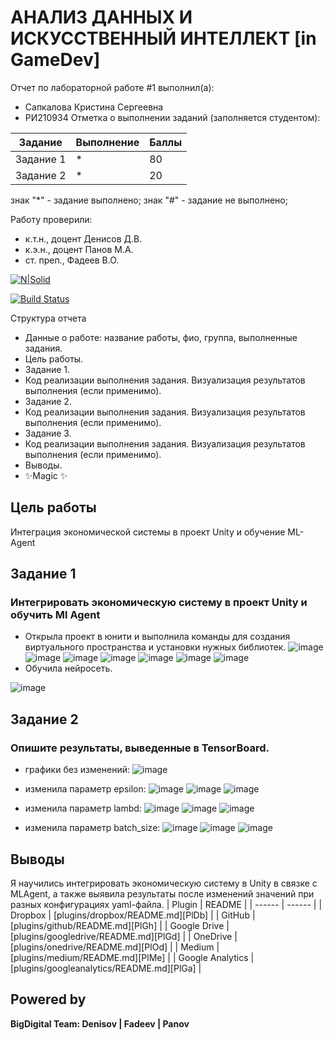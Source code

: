 # АНАЛИЗ ДАННЫХ И ИСКУССТВЕННЫЙ ИНТЕЛЛЕКТ [in GameDev]
Отчет по лабораторной работе #1 выполнил(а):
- Сапкалова Кристина Сергеевна
- РИ210934
Отметка о выполнении заданий (заполняется студентом):

| Задание | Выполнение | Баллы |
| ------ | ------ | ------ |
| Задание 1 | * | 80 |
| Задание 2 | * | 20 |

знак "*" - задание выполнено; знак "#" - задание не выполнено;

Работу проверили:
- к.т.н., доцент Денисов Д.В.
- к.э.н., доцент Панов М.А.
- ст. преп., Фадеев В.О.

[![N|Solid](https://cldup.com/dTxpPi9lDf.thumb.png)](https://nodesource.com/products/nsolid)

[![Build Status](https://travis-ci.org/joemccann/dillinger.svg?branch=master)](https://travis-ci.org/joemccann/dillinger)

Структура отчета

- Данные о работе: название работы, фио, группа, выполненные задания.
- Цель работы.
- Задание 1.
- Код реализации выполнения задания. Визуализация результатов выполнения (если применимо).
- Задание 2.
- Код реализации выполнения задания. Визуализация результатов выполнения (если применимо).
- Задание 3.
- Код реализации выполнения задания. Визуализация результатов выполнения (если применимо).
- Выводы.
- ✨Magic ✨

## Цель работы
Интеграция экономической системы в проект Unity и обучение ML-Agent

## Задание 1
### Интегрировать экономическую систему в проект Unity и обучить Ml Agent
- Открыла проект в юнити и выполнила команды для создания виртуального пространства и установки нужных библиотек.
![image](https://user-images.githubusercontent.com/104152574/204527452-18031d61-15df-4ae1-8075-dc93c0453013.png)
![image](https://user-images.githubusercontent.com/104152574/204527539-fd081dfb-659e-4a6d-bd45-92c8c699f36a.png)
![image](https://user-images.githubusercontent.com/104152574/204529143-8ac719df-5350-414e-a525-3fcc17d981fd.png)
![image](https://user-images.githubusercontent.com/104152574/204529190-ae286827-ffa1-4fd6-a921-1619275afb79.png)
![image](https://user-images.githubusercontent.com/104152574/204529229-750b9930-df44-4e8f-a845-4fdd181a5abb.png)
![image](https://user-images.githubusercontent.com/104152574/204531500-fc038635-2317-4b37-9c2f-83ec18000156.png)
![image](https://user-images.githubusercontent.com/104152574/204560429-4e69ec9d-fec1-4e2c-ba6f-192c7847e109.png)
- Обучила нейросеть.

![image](https://user-images.githubusercontent.com/104152574/204561942-6397f0e5-ac81-4e67-ae56-1fac8f085aa6.png)

## Задание 2
### Опишите результаты, выведенные в TensorBoard.
- графики без изменений:
![image](https://user-images.githubusercontent.com/104152574/204566095-2ddc74fb-0910-4846-88bb-8559ef64e0b5.png)
- изменила параметр epsilon:
![image](https://user-images.githubusercontent.com/104152574/204568925-9d96d055-6922-4db1-b863-818838b087a5.png)
![image](https://user-images.githubusercontent.com/104152574/204572483-79bee798-91cc-4901-ac92-c3e3a9ba8253.png)
![image](https://user-images.githubusercontent.com/104152574/204575596-02f5146d-0f04-48e7-a09d-a06a3463b4ab.png)

- изменила параметр lambd:
![image](https://user-images.githubusercontent.com/104152574/204569271-c27ae3b3-8d4f-4dbd-8dc9-39639dae5c90.png)
![image](https://user-images.githubusercontent.com/104152574/204572369-ec82d89c-d01e-473a-b414-d7d49023888b.png)
![image](https://user-images.githubusercontent.com/104152574/204574537-0d9dfa4d-ce8b-4fd1-ad9f-804251078272.png)

- изменила параметр batch_size:
![image](https://user-images.githubusercontent.com/104152574/204569433-a2452669-6f7b-44a0-8b8d-de11119c68cc.png)
![image](https://user-images.githubusercontent.com/104152574/204572909-da959750-d330-4afd-8f8f-f1e004c9a37b.png)
![image](https://user-images.githubusercontent.com/104152574/204576061-f31b44b4-52b2-4fde-bdb2-fc5b9f7ba8c7.png)



## Выводы
Я научились интегрировать экономическую систему в Unity в связке с MLAgent, а также выявила результаты после изменений значений при разных конфигурациях yaml-файла.
| Plugin | README |
| ------ | ------ |
| Dropbox | [plugins/dropbox/README.md][PlDb] |
| GitHub | [plugins/github/README.md][PlGh] |
| Google Drive | [plugins/googledrive/README.md][PlGd] |
| OneDrive | [plugins/onedrive/README.md][PlOd] |
| Medium | [plugins/medium/README.md][PlMe] |
| Google Analytics | [plugins/googleanalytics/README.md][PlGa] |

## Powered by

**BigDigital Team: Denisov | Fadeev | Panov**

